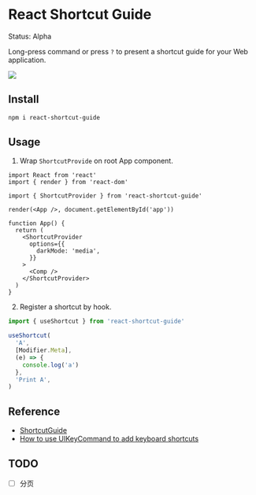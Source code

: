 # React Shortcut Guide

Status: Alpha

Long-press command or press `?` to present a shortcut guide for your Web application.

![](https://fastly.jsdelivr.net/gh/Innei/fancy@master/2022/0530221552.png)

## Install

```bash
npm i react-shortcut-guide
```

## Usage

1. Wrap `ShortcutProvide` on root App component.

```tsx
import React from 'react'
import { render } from 'react-dom'

import { ShortcutProvider } from 'react-shortcut-guide'

render(<App />, document.getElementById('app'))

function App() {
  return (
    <ShortcutProvider
      options={{
        darkMode: 'media',
      }}
    >
      <Comp />
    </ShortcutProvider>
  )
}
```

2. Register a shortcut by hook.

```ts
import { useShortcut } from 'react-shortcut-guide'

useShortcut(
  'A',
  [Modifier.Meta],
  (e) => {
    console.log('a')
  },
  'Print A',
)
```

## Reference

- [ShortcutGuide](https://github.com/Lessica/ShortcutGuide)
- [How to use UIKeyCommand to add keyboard shortcuts](https://www.hackingwithswift.com/example-code/uikit/how-to-use-uikeycommand-to-add-keyboard-shortcuts)

## TODO

- [ ] 分页
